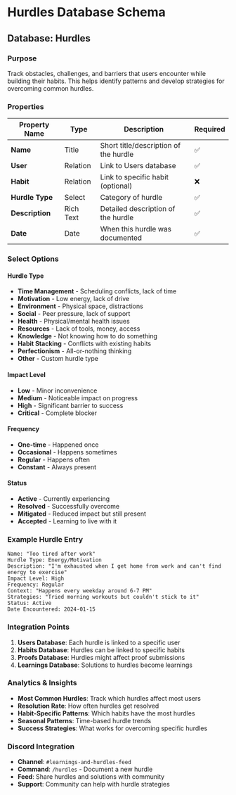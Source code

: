 # Hurdles Database Schema

## Database: Hurdles

### Purpose
Track obstacles, challenges, and barriers that users encounter while building their habits. This helps identify patterns and develop strategies for overcoming common hurdles.

### Properties

| Property Name | Type | Description | Required |
|---------------|------|-------------|----------|
| **Name** | Title | Short title/description of the hurdle | ✅ |
| **User** | Relation | Link to Users database | ✅ |
| **Habit** | Relation | Link to specific habit (optional) | ❌ |
| **Hurdle Type** | Select | Category of hurdle | ✅ |
| **Description** | Rich Text | Detailed description of the hurdle | ✅ |
| **Date** | Date | When this hurdle was documented | ✅ |

### Select Options

#### Hurdle Type
- **Time Management** - Scheduling conflicts, lack of time
- **Motivation** - Low energy, lack of drive
- **Environment** - Physical space, distractions
- **Social** - Peer pressure, lack of support
- **Health** - Physical/mental health issues
- **Resources** - Lack of tools, money, access
- **Knowledge** - Not knowing how to do something
- **Habit Stacking** - Conflicts with existing habits
- **Perfectionism** - All-or-nothing thinking
- **Other** - Custom hurdle type

#### Impact Level
- **Low** - Minor inconvenience
- **Medium** - Noticeable impact on progress
- **High** - Significant barrier to success
- **Critical** - Complete blocker

#### Frequency
- **One-time** - Happened once
- **Occasional** - Happens sometimes
- **Regular** - Happens often
- **Constant** - Always present

#### Status
- **Active** - Currently experiencing
- **Resolved** - Successfully overcome
- **Mitigated** - Reduced impact but still present
- **Accepted** - Learning to live with it

### Example Hurdle Entry

```
Name: "Too tired after work"
Hurdle Type: Energy/Motivation
Description: "I'm exhausted when I get home from work and can't find energy to exercise"
Impact Level: High
Frequency: Regular
Context: "Happens every weekday around 6-7 PM"
Strategies: "Tried morning workouts but couldn't stick to it"
Status: Active
Date Encountered: 2024-01-15
```

### Integration Points

1. **Users Database**: Each hurdle is linked to a specific user
2. **Habits Database**: Hurdles can be linked to specific habits
3. **Proofs Database**: Hurdles might affect proof submissions
4. **Learnings Database**: Solutions to hurdles become learnings

### Analytics & Insights

- **Most Common Hurdles**: Track which hurdles affect most users
- **Resolution Rate**: How often hurdles get resolved
- **Habit-Specific Patterns**: Which habits have the most hurdles
- **Seasonal Patterns**: Time-based hurdle trends
- **Success Strategies**: What works for overcoming specific hurdles

### Discord Integration

- **Channel**: `#learnings-and-hurdles-feed`
- **Command**: `/hurdles` - Document a new hurdle
- **Feed**: Share hurdles and solutions with community
- **Support**: Community can help with hurdle strategies
